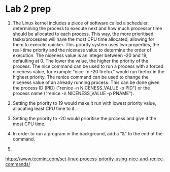 # Lab 2 prep

1. The Linux kernel includes a piece of software called a scheduler, determining the process to execute next and how much processor time should be allocated to each process.
This way, the more prioritised tasks/processes will have the most CPU time allocated, allowing for them to execute quicker. 
This priority system uses two properties, the real-time priority and the niceness value to determine the order of execution. The niceness value is an integer between -20 and 19, defaulting at 0. The lower the value, the higher the priority of the process.
The nice command can be used to run a process with a forced niceness value, for example "nice -n -20 firefox" would run firefox in the highest priority.
The renice command can be used to change the niceness value of an already running process. This can be done given the process ID (PID) ("renice -n NICENESS_VALUE -p PID") or the process name ("renice -n NICENESS_VALUE -p PNAME").

2. Setting the priority to 19 would make it run with lowest priority value, allocating least CPU time to it.
3. Setting the priority to -20 would prioritise the process and give it the most CPU time.
4. In order to run a program in the background, add a "&" to the end of the command.

5. 

https://www.tecmint.com/set-linux-process-priority-using-nice-and-renice-commands/
